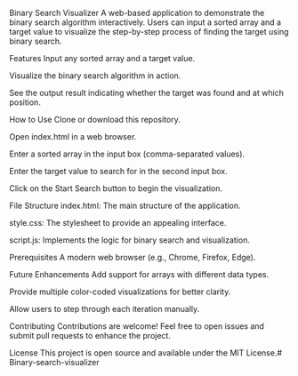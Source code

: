 Binary Search Visualizer
A web-based application to demonstrate the binary search algorithm interactively. Users can input a sorted array and a target value to visualize the step-by-step process of finding the target using binary search.

Features
Input any sorted array and a target value.

Visualize the binary search algorithm in action.

See the output result indicating whether the target was found and at which position.

How to Use
Clone or download this repository.

Open index.html in a web browser.

Enter a sorted array in the input box (comma-separated values).

Enter the target value to search for in the second input box.

Click on the Start Search button to begin the visualization.

File Structure
index.html: The main structure of the application.

style.css: The stylesheet to provide an appealing interface.

script.js: Implements the logic for binary search and visualization.

Prerequisites
A modern web browser (e.g., Chrome, Firefox, Edge).

Future Enhancements
Add support for arrays with different data types.

Provide multiple color-coded visualizations for better clarity.

Allow users to step through each iteration manually.

Contributing
Contributions are welcome! Feel free to open issues and submit pull requests to enhance the project.

License
This project is open source and available under the MIT License.# Binary-search-visualizer
